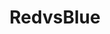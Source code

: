 ---
title: RedvsBlue
crosslinks:
- Serendipity
- roosterteeth
- PrequelMemes
- custommagic
- switcharoo
- AMAAggregator
- FanTrailers
- place
- NewBeginningsRP
- RWBY
- BlueCorner
- gaming
- '10939389'
- rooster_teeth
- evenwithcontext
- teenagers
- osugame
- arrow
---